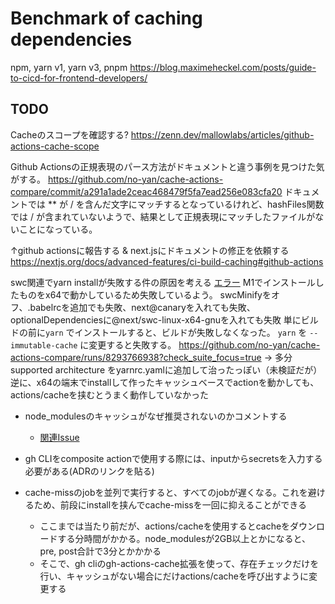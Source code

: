 # Benchmark of caching dependencies

npm, yarn v1, yarn v3, pnpm
https://blog.maximeheckel.com/posts/guide-to-cicd-for-frontend-developers/


## TODO
Cacheのスコープを確認する?
https://zenn.dev/mallowlabs/articles/github-actions-cache-scope

Github Actionsの正規表現のパース方法がドキュメントと違う事例を見つけた気がする。
https://github.com/no-yan/cache-actions-compare/commit/a291a1ade2ceac468479f5fa7ead256e083cfa20
ドキュメントでは ** が / を含んだ文字にマッチするとなっているけれど、hashFiles関数では / が含まれていないようで、結果として正規表現にマッチしたファイルがないことになっている。

↑github actionsに報告する & next.jsにドキュメントの修正を依頼する
https://nextjs.org/docs/advanced-features/ci-build-caching#github-actions

swc関連でyarn installが失敗する件の原因を考える
[エラー](https://nextjs.org/docs/messages/failed-loading-swc)
M1でインストールしたものをx64で動かしているため失敗しているよう。
swcMinifyをオフ、.babelrcを追加でも失敗、next@canaryを入れても失敗、optionalDependenciesに@next/swc-linux-x64-gnuを入れても失敗
単にビルドの前に`yarn` でインストールすると、ビルドが失敗しなくなった。
`yarn` を `--immutable-cache` に変更すると失敗する。
https://github.com/no-yan/cache-actions-compare/runs/8293766938?check_suite_focus=true
→ 多分supported architecture をyarnrc.yamlに追加して治ったっぽい（未検証だが）
逆に、x64の端末でinstallして作ったキャッシュベースでactionを動かしても、actions/cacheを挟むとうまく動作していなかった


- node_modulesのキャッシュがなぜ推奨されないのかコメントする
  - [関連Issue](https://github.com/actions/cache/issues/620)


- gh CLIをcomposite actionで使用する際には、inputからsecretsを入力する必要がある(ADRのリンクを貼る) 
- cache-missのjobを並列で実行すると、すべてのjobが遅くなる。これを避けるため、前段にinstallを挟んでcache-missを一回に抑えることができる
  - ここまでは当たり前だが、actions/cacheを使用するとcacheをダウンロードする分時間がかかる。node_modulesが2GB以上とかになると、pre, post合計で3分とかかかる
  - そこで、gh cliのgh-actions-cache拡張を使って、存在チェックだけを行い、キャッシュがない場合にだけactions/cacheを呼び出すように変更する
